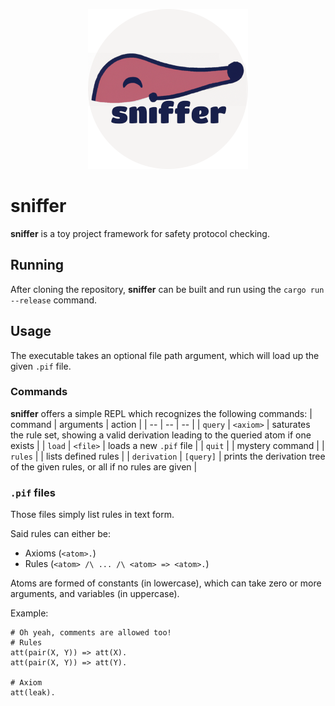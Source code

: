 <p align=center margin=20px>
<img width=256 src="logo.png" alt="sniffer"/>
</p>

# **sniffer**
**sniffer** is a toy project framework for safety protocol checking.

## Running
After cloning the repository, **sniffer** can be built and run using the `cargo run --release` command.

## Usage
The executable takes an optional file path argument, which will load up the given `.pif` file.

### Commands
**sniffer** offers a simple REPL which recognizes the following commands:
|  command  | arguments |  action  |
| -- | -- | -- |
|  `query`  |  `<axiom>`  | saturates the rule set, showing a valid derivation leading to the queried atom  if one exists |
| `load` | `<file>` | loads a new `.pif` file |
| `quit` | | mystery command |
| `rules` |  | lists defined rules |
| `derivation` | `[query]` | prints the derivation tree of the given rules, or all if no rules are given |

### `.pif` files
Those files simply list rules in text form.

Said rules can either be:
- Axioms (`<atom>.`)
- Rules (`<atom> /\ ... /\ <atom> => <atom>.`)

Atoms are formed of constants (in lowercase), which can take zero or more arguments, and variables (in uppercase).

Example:
```
# Oh yeah, comments are allowed too!
# Rules
att(pair(X, Y)) => att(X).
att(pair(X, Y)) => att(Y).

# Axiom
att(leak).
```